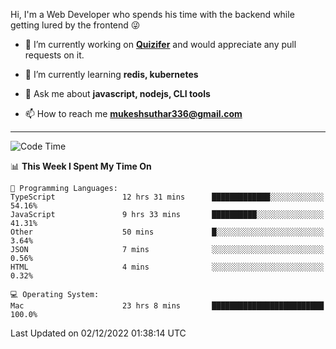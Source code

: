 Hi, I'm a Web Developer who spends his time with the backend while getting lured by the frontend 😜

- 🔭 I’m currently working on **[Quizifer](https://github.com/SutharMukesh/Quizifer/)** and would appreciate any pull requests on it.

- 🌱 I’m currently learning **redis, kubernetes**

- 💬 Ask me about **javascript, nodejs, CLI tools**

- 📫 How to reach me **mukeshsuthar336@gmail.com**

---
<!--START_SECTION:waka-->
![Code Time](http://img.shields.io/badge/Code%20Time-1%2C926%20hrs%208%20mins-blue)

📊 **This Week I Spent My Time On** 

```text
💬 Programming Languages: 
TypeScript               12 hrs 31 mins      █████████████░░░░░░░░░░░░   54.16% 
JavaScript               9 hrs 33 mins       ██████████░░░░░░░░░░░░░░░   41.31% 
Other                    50 mins             █░░░░░░░░░░░░░░░░░░░░░░░░   3.64% 
JSON                     7 mins              ░░░░░░░░░░░░░░░░░░░░░░░░░   0.56% 
HTML                     4 mins              ░░░░░░░░░░░░░░░░░░░░░░░░░   0.32%

💻 Operating System: 
Mac                      23 hrs 8 mins       █████████████████████████   100.0%

```


 Last Updated on 02/12/2022 01:38:14 UTC
<!--END_SECTION:waka-->
